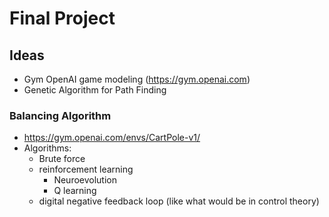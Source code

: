 # Final Project
## Ideas
- Gym OpenAI game modeling (https://gym.openai.com)
- Genetic Algorithm for Path Finding


### Balancing Algorithm
- https://gym.openai.com/envs/CartPole-v1/
- Algorithms: 
  - Brute force
  - reinforcement learning
    - Neuroevolution
    - Q learning
  - digital negative feedback loop (like what would be in control theory)

